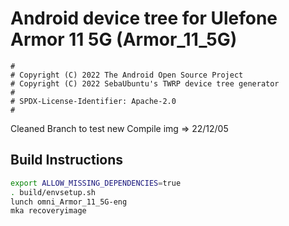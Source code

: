 # Android device tree for Ulefone Armor 11 5G (Armor_11_5G)

```
#
# Copyright (C) 2022 The Android Open Source Project
# Copyright (C) 2022 SebaUbuntu's TWRP device tree generator
#
# SPDX-License-Identifier: Apache-2.0
#
```
Cleaned Branch to test new Compile img => 22/12/05

## Build Instructions
```sh
export ALLOW_MISSING_DEPENDENCIES=true
. build/envsetup.sh
lunch omni_Armor_11_5G-eng
mka recoveryimage
```
